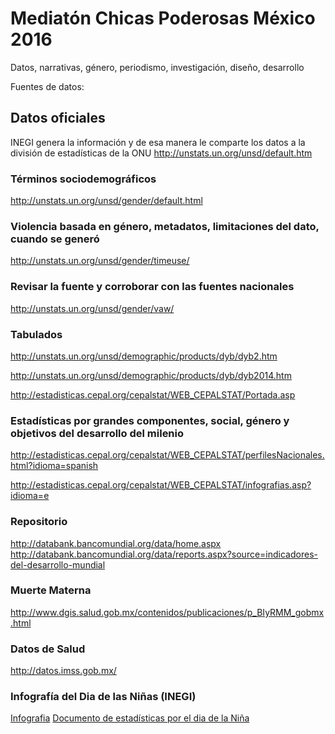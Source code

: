 # Mediatón Chicas Poderosas México 2016
Datos, narrativas, género, periodismo, investigación, diseño, desarrollo
 
Fuentes de datos:

## Datos oficiales
INEGI genera la información y de esa manera le comparte los datos a la división de estadísticas de la ONU
http://unstats.un.org/unsd/default.htm

### Términos sociodemográficos
http://unstats.un.org/unsd/gender/default.html 

### Violencia basada en género, metadatos, limitaciones del dato, cuando se generó
http://unstats.un.org/unsd/gender/timeuse/

### Revisar la fuente y corroborar con las fuentes nacionales
http://unstats.un.org/unsd/gender/vaw/

### Tabulados
http://unstats.un.org/unsd/demographic/products/dyb/dyb2.htm 

http://unstats.un.org/unsd/demographic/products/dyb/dyb2014.htm 

http://estadisticas.cepal.org/cepalstat/WEB_CEPALSTAT/Portada.asp

### Estadísticas por grandes componentes, social, género y objetivos del desarrollo del milenio
http://estadisticas.cepal.org/cepalstat/WEB_CEPALSTAT/perfilesNacionales.html?idioma=spanish 

http://estadisticas.cepal.org/cepalstat/WEB_CEPALSTAT/infografias.asp?idioma=e

### Repositorio
http://databank.bancomundial.org/data/home.aspx
http://databank.bancomundial.org/data/reports.aspx?source=indicadores-del-desarrollo-mundial

### Muerte Materna
http://www.dgis.salud.gob.mx/contenidos/publicaciones/p_BIyRMM_gobmx.html

### Datos de Salud
http://datos.imss.gob.mx/

### Infografía del Dia de las Niñas (INEGI)
[Infografia](https://s21.postimg.org/itzuns21j/infografi_a_11_oct_dia_de_la_nin_a_D.jpg)
[Documento de estadísticas por el dia de la Niña](http://bit.ly/2eEtQpD)
